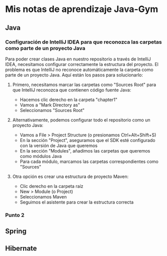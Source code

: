 # Mis notas de aprendizaje Java-Gym

## Java

### Configuración de IntelliJ IDEA para que reconozca las carpetas como parte de un proyecto Java

Para poder crear clases Java en nuestro repositorio a través de IntelliJ IDEA, necesitamos configurar correctamente la estructura del proyecto. El problema es que IntelliJ no reconoce automáticamente la carpeta como parte de un proyecto Java.
Aquí están los pasos para solucionarlo:

1. Primero, necesitamos marcar las carpetas como "Sources Root" para que IntelliJ reconozca que contienen código fuente Java:

   - Hacemos clic derecho en la carpeta "chapter1"
   - Vamos a "Mark Directory as"
   - Seleccionamos "Sources Root"

2. Alternativamente, podemos configurar todo el repositorio como un proyecto Java:

   - Vamos a File > Project Structure (o presionamos Ctrl+Alt+Shift+S)
   - En la sección "Project", aseguramos que el SDK esté configurado con la versión de Java que queremos
   - En la sección "Modules", añadimos las carpetas que queremos como módulos Java
   - Para cada módulo, marcamos las carpetas correspondientes como "Sources"

3. Otra opción es crear una estructura de proyecto Maven:

   - Clic derecho en la carpeta raíz
   - New > Module (o Project)
   - Seleccionamos Maven
   - Seguimos el asistente para crear la estructura correcta

### Punto 2

## Spring


## Hibernate

